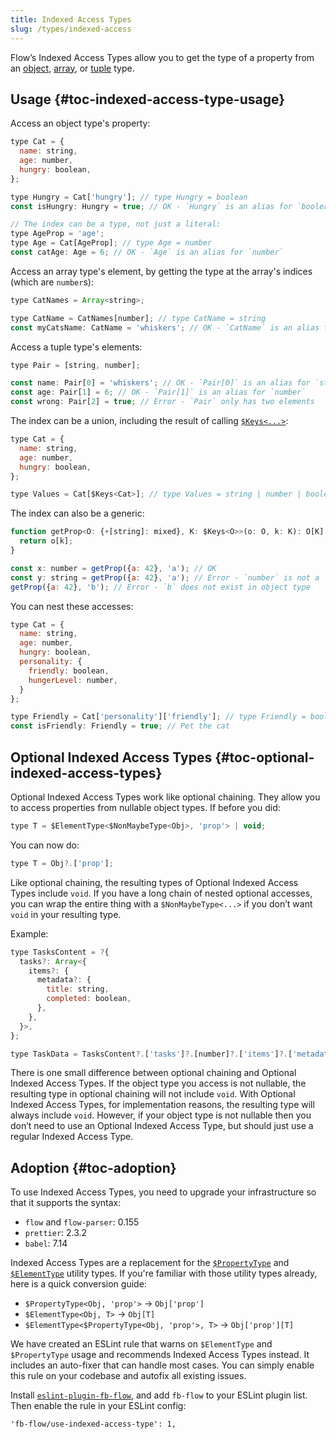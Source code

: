 ```yaml
---
title: Indexed Access Types
slug: /types/indexed-access
---
```


Flow’s Indexed Access Types allow you to get the type of a property from an [object](../objects), [array](../arrays), or [tuple](../tuples) type.

## Usage {#toc-indexed-access-type-usage}

Access an object type's property:
```js flow-check
type Cat = {
  name: string,
  age: number,
  hungry: boolean,
};

type Hungry = Cat['hungry']; // type Hungry = boolean
const isHungry: Hungry = true; // OK - `Hungry` is an alias for `boolean`

// The index can be a type, not just a literal:
type AgeProp = 'age';
type Age = Cat[AgeProp]; // type Age = number
const catAge: Age = 6; // OK - `Age` is an alias for `number`
```

Access an array type's element, by getting the type at the array's indices (which are `number`s):
```js flow-check
type CatNames = Array<string>;

type CatName = CatNames[number]; // type CatName = string
const myCatsName: CatName = 'whiskers'; // OK - `CatName` is an alias for `string`
```

Access a tuple type's elements:
```js flow-check
type Pair = [string, number];

const name: Pair[0] = 'whiskers'; // OK - `Pair[0]` is an alias for `string`
const age: Pair[1] = 6; // OK - `Pair[1]` is an alias for `number`
const wrong: Pair[2] = true; // Error - `Pair` only has two elements
```

The index can be a union, including the result of calling [`$Keys<...>`](../utilities/#toc-keys):
```js flow-check
type Cat = {
  name: string,
  age: number,
  hungry: boolean,
};

type Values = Cat[$Keys<Cat>]; // type Values = string | number | boolean
```

The index can also be a generic:
```js flow-check
function getProp<O: {+[string]: mixed}, K: $Keys<O>>(o: O, k: K): O[K] {
  return o[k];
}

const x: number = getProp({a: 42}, 'a'); // OK
const y: string = getProp({a: 42}, 'a'); // Error - `number` is not a `string`
getProp({a: 42}, 'b'); // Error - `b` does not exist in object type
```

You can nest these accesses:
```js flow-check
type Cat = {
  name: string,
  age: number,
  hungry: boolean,
  personality: {
    friendly: boolean,
    hungerLevel: number,
  }
};

type Friendly = Cat['personality']['friendly']; // type Friendly = boolean
const isFriendly: Friendly = true; // Pet the cat
```


## Optional Indexed Access Types {#toc-optional-indexed-access-types}

Optional Indexed Access Types work like optional chaining. They allow you to access properties from nullable object types.
If before you did:

```js
type T = $ElementType<$NonMaybeType<Obj>, 'prop'> | void;
```

You can now do:

```js
type T = Obj?.['prop'];
```

Like optional chaining, the resulting types of Optional Indexed Access Types include `void`.
If you have a long chain of nested optional accesses, you can wrap the entire thing with a `$NonMaybeType<...>` if you don’t want `void` in your resulting type.

Example:

```js flow-check
type TasksContent = ?{
  tasks?: Array<{
    items?: {
      metadata?: {
        title: string,
        completed: boolean,
      },
    },
  }>,
};

type TaskData = TasksContent?.['tasks']?.[number]?.['items']?.['metadata'];
```

There is one small difference between optional chaining and Optional Indexed Access Types.
If the object type you access is not nullable, the resulting type in optional chaining will not include `void`.
With Optional Indexed Access Types, for implementation reasons, the resulting type will always include `void`.
However, if your object type is not nullable then you don’t need to use an Optional Indexed Access Type, but should just use a regular Indexed Access Type.


## Adoption {#toc-adoption}

To use Indexed Access Types, you need to upgrade your infrastructure so that it supports the syntax:

- `flow` and `flow-parser`: 0.155
- `prettier`: 2.3.2
- `babel`: 7.14

Indexed Access Types are a replacement for the [`$PropertyType`](../utilities#toc-propertytype) and [`$ElementType`](../utilities#toc-elementtype) utility types.
If you're familiar with those utility types already, here is a quick conversion guide:
- `$PropertyType<Obj, 'prop'>` &rarr;  `Obj['prop']`
- `$ElementType<Obj, T>` &rarr; `Obj[T]`
- `$ElementType<$PropertyType<Obj, 'prop'>, T>` &rarr; `Obj['prop'][T]`

We have created an ESLint rule that warns on `$ElementType` and `$PropertyType` usage and recommends Indexed Access Types instead.
It includes an auto-fixer that can handle most cases. You can simply enable this rule on your codebase and autofix all existing issues.

Install [`eslint-plugin-fb-flow`](https://www.npmjs.com/package/eslint-plugin-fb-flow), and add `fb-flow` to your ESLint plugin list.
Then enable the rule in your ESLint config:

```
'fb-flow/use-indexed-access-type': 1,
```
